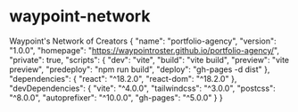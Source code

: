 # waypoint-network
Waypoint's Network of Creators
{
  "name": "portfolio-agency",
  "version": "1.0.0",
  "homepage": "https://waypointroster.github.io/portfolio-agency/",
  "private": true,
  "scripts": {
    "dev": "vite",
    "build": "vite build",
    "preview": "vite preview",
    "predeploy": "npm run build",
    "deploy": "gh-pages -d dist"
  },
  "dependencies": {
    "react": "^18.2.0",
    "react-dom": "^18.2.0"
  },
  "devDependencies": {
    "vite": "^4.0.0",
    "tailwindcss": "^3.0.0",
    "postcss": "^8.0.0",
    "autoprefixer": "^10.0.0",
    "gh-pages": "^5.0.0"
  }
}
